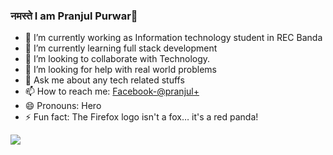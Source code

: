 ### नमस्ते I am Pranjul Purwar👋


- 🔭 I’m currently working as Information technology student in REC Banda
- 🌱 I’m currently learning full stack development
- 👯 I’m looking to collaborate with Technology.
- 🤔 I’m looking for help with real world problems
- 💬 Ask me about any tech related stuffs
- 📫 How to reach me: [Facebook-@pranjul+](https://m.facebook.com/100015144376768/)
- 😄 Pronouns: Hero
- ⚡ Fun fact: The Firefox logo isn't a fox… it's a red panda!


<img src="https://github-readme-stats.vercel.app/api?username=PranjulPurwar&&show_icons=true&title_color=ffffff&icon_color=bb2acf&text_color=daf7dc&bg_color=151515"/>



